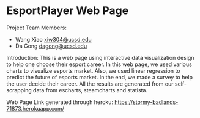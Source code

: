 # EsportPlayer Web Page

Project Team Members:
* Wang Xiao xiw304@ucsd.edu
* Da Gong dagong@ucsd.edu

Introduction:
This is a web page using interactive data visualization design to help one choose their esport career.
In this web page, we used various charts to visualize esports market. Also, we used linear regression to predict the future of esports market. In the end, we made a survey to help the user decide their career. All the results are generated from our self-scrapping data from escharts, steamcharts and statista.

Web Page Link generated through heroku:
https://stormy-badlands-71873.herokuapp.com/